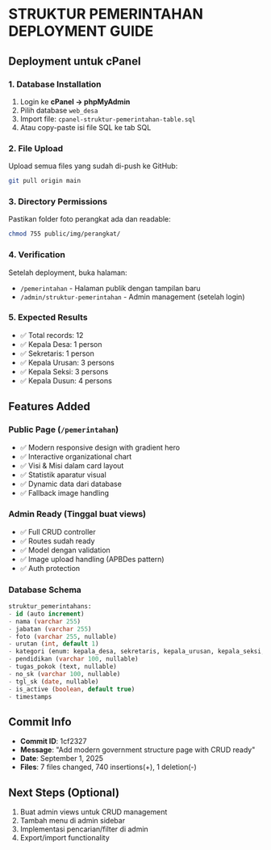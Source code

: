# STRUKTUR PEMERINTAHAN DEPLOYMENT GUIDE

## Deployment untuk cPanel

### 1. Database Installation
1. Login ke **cPanel → phpMyAdmin**
2. Pilih database `web_desa`
3. Import file: `cpanel-struktur-pemerintahan-table.sql`
4. Atau copy-paste isi file SQL ke tab SQL

### 2. File Upload
Upload semua files yang sudah di-push ke GitHub:
```bash
git pull origin main
```

### 3. Directory Permissions
Pastikan folder foto perangkat ada dan readable:
```bash
chmod 755 public/img/perangkat/
```

### 4. Verification
Setelah deployment, buka halaman:
- `/pemerintahan` - Halaman publik dengan tampilan baru
- `/admin/struktur-pemerintahan` - Admin management (setelah login)

### 5. Expected Results
- ✅ Total records: 12
- ✅ Kepala Desa: 1 person
- ✅ Sekretaris: 1 person  
- ✅ Kepala Urusan: 3 persons
- ✅ Kepala Seksi: 3 persons
- ✅ Kepala Dusun: 4 persons

## Features Added

### Public Page (`/pemerintahan`)
- ✅ Modern responsive design with gradient hero
- ✅ Interactive organizational chart
- ✅ Visi & Misi dalam card layout
- ✅ Statistik aparatur visual
- ✅ Dynamic data dari database
- ✅ Fallback image handling

### Admin Ready (Tinggal buat views)
- ✅ Full CRUD controller
- ✅ Routes sudah ready
- ✅ Model dengan validation
- ✅ Image upload handling (APBDes pattern)
- ✅ Auth protection

### Database Schema
```sql
struktur_pemerintahans:
- id (auto increment)
- nama (varchar 255)
- jabatan (varchar 255) 
- foto (varchar 255, nullable)
- urutan (int, default 1)
- kategori (enum: kepala_desa, sekretaris, kepala_urusan, kepala_seksi, kepala_dusun)
- pendidikan (varchar 100, nullable)
- tugas_pokok (text, nullable)
- no_sk (varchar 100, nullable)  
- tgl_sk (date, nullable)
- is_active (boolean, default true)
- timestamps
```

## Commit Info
- **Commit ID**: 1cf2327
- **Message**: "Add modern government structure page with CRUD ready"
- **Date**: September 1, 2025
- **Files**: 7 files changed, 740 insertions(+), 1 deletion(-)

## Next Steps (Optional)
1. Buat admin views untuk CRUD management
2. Tambah menu di admin sidebar
3. Implementasi pencarian/filter di admin
4. Export/import functionality
